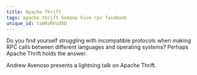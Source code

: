 ```yaml
---
title: Apache Thrift
tags: apache thrift hadoop hive rpc facebook
unique_id: tsW6vRVzdXQ
---
```

Do you find yourself struggling with incompatible protocols when making RPC calls between different languages and operating systems? Perhaps Apache Thrift holds the answer.

Andrew Avenoso presents a lightning talk on Apache Thrift.